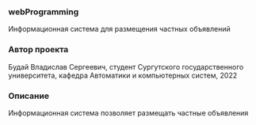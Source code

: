 ### webProgramming ###
Информационная система для размещения частных объявлений
### Автор проекта ###
Будай Владислав Сергеевич, студент Сургутского государственного университета, кафедра Автоматики и компьютерных систем, 2022
### Описание ###
Информационная система позволяет размещать частные объявления